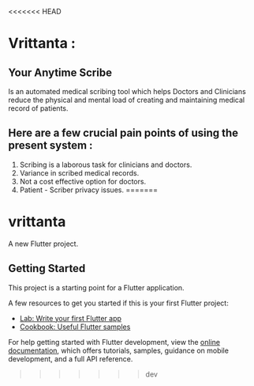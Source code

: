 <<<<<<< HEAD
# Vrittanta :

## Your Anytime Scribe

Is an automated medical scribing tool which helps Doctors and Clinicians reduce the physical and mental load of creating and maintaining medical record of patients.

## Here are a few crucial pain points of using the present system :

1. Scribing is a laborous task for clinicians and doctors.
2. Variance in scribed medical records.
3. Not a cost effective option for doctors.
4. Patient - Scriber privacy issues.
=======
# vrittanta

A new Flutter project.

## Getting Started

This project is a starting point for a Flutter application.

A few resources to get you started if this is your first Flutter project:

- [Lab: Write your first Flutter app](https://docs.flutter.dev/get-started/codelab)
- [Cookbook: Useful Flutter samples](https://docs.flutter.dev/cookbook)

For help getting started with Flutter development, view the
[online documentation](https://docs.flutter.dev/), which offers tutorials,
samples, guidance on mobile development, and a full API reference.
>>>>>>> dev
